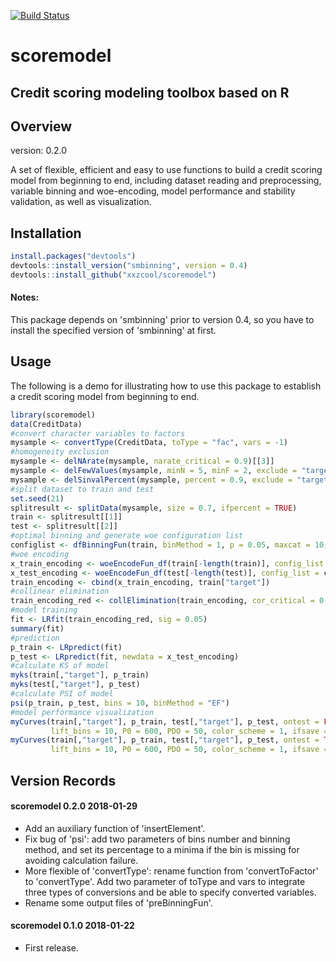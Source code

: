 [![Build Status](https://travis-ci.org/xxzcool/scoremodel.svg?branch=master)](https://travis-ci.org/xxzcool/scoremodel)

# scoremodel
## Credit scoring modeling toolbox based on R

## Overview
version: 0.2.0

A set of flexible, efficient and easy to use functions to build a credit scoring model from beginning to end, including dataset reading and preprocessing, variable binning and woe-encoding, model performance and stability validation, as well as visualization.


## Installation
```R
install.packages("devtools")
devtools::install_version("smbinning", version = 0.4)
devtools::install_github("xxzcool/scoremodel")
```
#### Notes:
This package depends on 'smbinning' prior to version 0.4, so you have to install the specified version of 'smbinning' at first.


## Usage
The following is a demo for illustrating how to use this package to establish a credit scoring model from beginning to end.

```R
library(scoremodel)
data(CreditData)
#convert character variables to factors
mysample <- convertType(CreditData, toType = "fac", vars = -1)
#homogeneity exclusion
mysample <- delNArate(mysample, narate_critical = 0.9)[[3]]
mysample <- delFewValues(mysample, minN = 5, minF = 2, exclude = "target")
mysample <- delSinvalPercent(mysample, percent = 0.9, exclude = "target")
#split dataset to train and test
set.seed(21)
splitresult <- splitData(mysample, size = 0.7, ifpercent = TRUE)
train <- splitresult[[1]]
test <- splitresult[[2]]
#optimal binning and generate woe configuration list
configlist <- dfBinningFun(train, binMethod = 1, p = 0.05, maxcat = 10, aliquots = 5)
#woe encoding
x_train_encoding <- woeEncodeFun_df(train[-length(train)], config_list = configlist)
x_test_encoding <- woeEncodeFun_df(test[-length(test)], config_list = configlist)
train_encoding <- cbind(x_train_encoding, train["target"])
#collinear elimination
train_encoding_red <- collElimination(train_encoding, cor_critical = 0.8)
#model training
fit <- LRfit(train_encoding_red, sig = 0.05)
summary(fit)
#prediction
p_train <- LRpredict(fit)
p_test <- LRpredict(fit, newdata = x_test_encoding)
#calculate KS of model
myks(train[,"target"], p_train)
myks(test[,"target"], p_test)
#calculate PSI of model
psi(p_train, p_test, bins = 10, binMethod = "EF")
#model performance visualization
myCurves(train[,"target"], p_train, test[,"target"], p_test, ontest = FALSE,
         lift_bins = 10, P0 = 600, PDO = 50, color_scheme = 1, ifsave = FALSE)
myCurves(train[,"target"], p_train, test[,"target"], p_test, ontest = TRUE,
         lift_bins = 10, P0 = 600, PDO = 50, color_scheme = 1, ifsave = FALSE)
```


## Version Records
#### scoremodel 0.2.0 2018-01-29
- Add an auxiliary function of 'insertElement'.
- Fix bug of 'psi': add two parameters of bins number and binning method, and set its percentage to a minima if the bin is missing for avoiding calculation failure.
- More flexible of 'convertType': rename function from 'convertToFactor' to 'convertType'. Add two parameter of toType and vars to integrate three types of conversions and be able to specify converted variables.
- Rename some output files of 'preBinningFun'.

#### scoremodel 0.1.0 2018-01-22
- First release.
